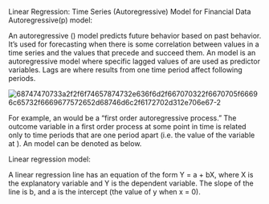 Linear Regression: Time Series (Autoregressive) Model for Financial Data
Autoregressive(p) model:

An autoregressive () model predicts future behavior based on past behavior. It’s used for forecasting when there is some correlation between values in a time series and the values that precede and succeed them. An  model is an autoregressive model where specific lagged values of  are used as predictor variables. Lags are where results from one time period affect following periods.

![68747470733a2f2f6f74657874732e636f6d2f667070322f6670705f66696c65732f6669677572652d68746d6c2f6172702d312e706e67-2](https://user-images.githubusercontent.com/119718873/206081011-1f19b236-237e-4aed-a979-9e93cd0e6e59.png)


For example, an  would be a “first order autoregressive process.” The outcome variable in a first order  process at some point in time  is related only to time periods that are one period apart (i.e. the value of the variable at ). An  model can be denoted as below.




Linear regression model:

A linear regression line has an equation of the form Y = a + bX, where X is the explanatory variable and Y is the dependent variable. The slope of the line is b, and a is the intercept (the value of y when x = 0).
